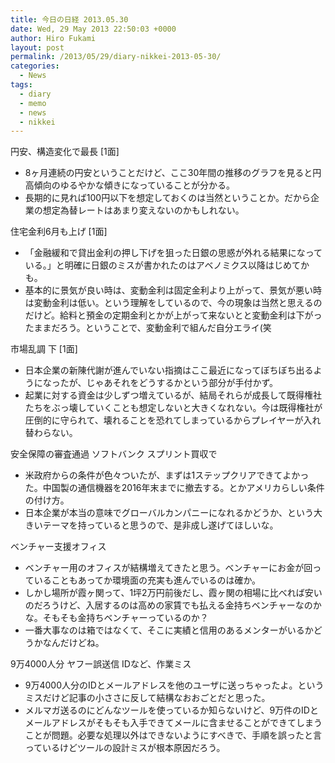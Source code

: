 ```yaml
---
title: 今日の日経 2013.05.30
date: Wed, 29 May 2013 22:50:03 +0000
author: Hiro Fukami
layout: post
permalink: /2013/05/29/diary-nikkei-2013-05-30/
categories:
  - News
tags:
  - diary
  - memo
  - news
  - nikkei
---
```

円安、構造変化で最長 [1面]

*   8ヶ月連続の円安ということだけど、ここ30年間の推移のグラフを見ると円高傾向のゆるやかな傾きになっていることが分かる。
*   長期的に見れば100円以下を想定しておくのは当然ということか。だから企業の想定為替レートはあまり変えないのかもしれない。

住宅金利6月も上げ [1面]

*   「金融緩和で貸出金利の押し下げを狙った日銀の思惑が外れる結果になっている。」と明確に日銀のミスが書かれたのはアベノミクス以降はじめてかも。
*   基本的に景気が良い時は、変動金利は固定金利より上がって、景気が悪い時は変動金利は低い。という理解をしているので、今の現象は当然と思えるのだけど。給料と預金の定期金利とかが上がって来ないとと変動金利は下がったままだろう。ということで、変動金利で組んだ自分エライ(笑

市場乱調 下 [1面]

*   日本企業の新陳代謝が進んでいない指摘はここ最近になってぼちぼち出るようになったが、じゃあそれをどうするかという部分が手付かず。
*   起業に対する資金は少しずつ増えているが、結局それらが成長して既得権社たちをぶっ壊していくことも想定しないと大きくなれない。今は既得権社が圧倒的に守られて、壊れることを恐れてしまっているからプレイヤーが入れ替わらない。

安全保障の審査通過 ソフトバンク スプリント買収で

*   米政府からの条件が色々ついたが、まずは1ステップクリアできてよかった。中国製の通信機器を2016年末までに撤去する。とかアメリカらしい条件の付け方。
*   日本企業が本当の意味でグローバルカンパニーになれるかどうか、という大きいテーマを持っていると思うので、是非成し遂げてほしいな。

ベンチャー支援オフィス

*   ベンチャー用のオフィスが結構増えてきたと思う。ベンチャーにお金が回っていることもあってか環境面の充実も進んでいるのは確か。
*   しかし場所が霞ヶ関って、1坪2万円前後だし、霞ヶ関の相場に比べれば安いのだろうけど、入居するのは高めの家賃でも払える金持ちベンチャーなのかな。そもそも金持ちベンチャーっているのか？
*   一番大事なのは箱ではなくて、そこに実績と信用のあるメンターがいるかどうかなんだけどね。

9万4000人分 ヤフー誤送信 IDなど、作業ミス

*   9万4000人分のIDとメールアドレスを他のユーザに送っちゃったよ。というミスだけど記事の小ささに反して結構なおおごとだと思った。
*   メルマガ送るのにどんなツールを使っているか知らないけど、9万件のIDとメールアドレスがそもそも入手できてメールに含ませることができてしまうことが問題。必要な処理以外はできないようにすべきで、手順を誤ったと言っているけどツールの設計ミスが根本原因だろう。